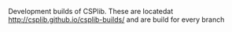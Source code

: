  Development builds of CSPlib. These are locatedat http://csplib.github.io/csplib-builds/ and are build for every branch
